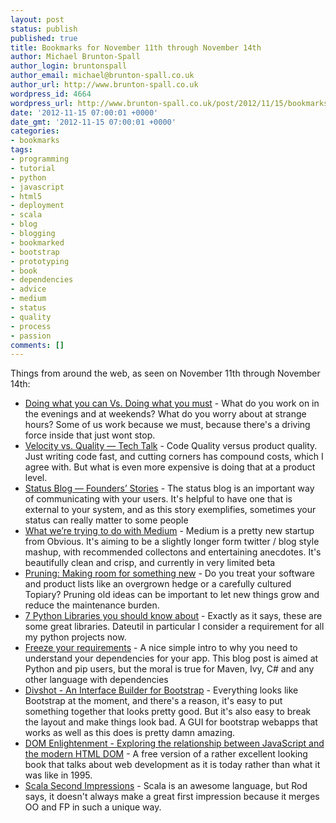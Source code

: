 ```yaml
---
layout: post
status: publish
published: true
title: Bookmarks for November 11th through November 14th
author: Michael Brunton-Spall
author_login: bruntonspall
author_email: michael@brunton-spall.co.uk
author_url: http://www.brunton-spall.co.uk
wordpress_id: 4664
wordpress_url: http://www.brunton-spall.co.uk/post/2012/11/15/bookmarks-for-november-11th/
date: '2012-11-15 07:00:01 +0000'
date_gmt: '2012-11-15 07:00:01 +0000'
categories:
- bookmarks
tags:
- programming
- tutorial
- python
- javascript
- html5
- deployment
- scala
- blog
- blogging
- bookmarked
- bootstrap
- prototyping
- book
- dependencies
- advice
- medium
- status
- quality
- process
- passion
comments: []
---
```

<p>Things from around the web, as seen on November 11th through November 14th:</p>
<ul>
<li><a href="https://medium.com/what-i-learned-building/c06e5c307ba7">Doing what you can Vs. Doing what you must</a> - What do you work on in the evenings and at weekends? What do you worry about at strange hours?  Some of us work because we must, because there&#039;s a driving force inside that just wont stop.</li>
<li><a href="https://medium.com/tech-talk/3d0417fba991">Velocity vs. Quality &mdash; Tech Talk</a> - Code Quality versus product quality.  Just writing code fast, and cutting corners has compound costs, which I agree with.  But what is even more expensive is doing that at a product level.</li>
<li><a href="https://medium.com/founders-stories/7f2bc70cec08">Status Blog &mdash; Founders&rsquo; Stories</a> - The status blog is an important way of communicating with your users.  It&#039;s helpful to have one that is external to your system, and as this story exemplifies, sometimes your status can really matter to some people</li>
<li><a href="https://medium.com/about/e2f5bfcf0434">What we&rsquo;re trying to do with Medium</a> - Medium is a pretty new startup from Obvious.  It&#039;s aiming to be a slightly longer form twitter / blog style mashup, with recommended collectons and entertaining anecdotes.  It&#039;s beautifully clean and crisp, and currently in very limited beta</li>
<li><a href="http://37signals.com/svn/posts/3318-pruning-making-room-for-something-new">Pruning: Making room for something new</a> - Do you treat your software and product lists like an overgrown hedge or a carefully cultured Topiary? Pruning old ideas can be important to let new things grow and reduce the maintenance burden.</li>
<li><a href="http://doda.co/7-python-libraries-you-should-know-about">7 Python Libraries you should know about</a> - Exactly as it says, these are some great libraries. Dateutil in particular I consider a requirement for all my python projects now.</li>
<li><a href="http://blog.opbeat.com/2012/11/11/freeze-your-requirements/">Freeze your requirements</a> - A nice simple intro to why you need to understand your dependencies for your app.  This blog post is aimed at Python and pip users, but the moral is true for Maven, Ivy, C# and any other language with dependencies</li>
<li><a href="http://divshot.com/">Divshot - An Interface Builder for Bootstrap</a> - Everything looks like Bootstrap at the moment, and there&#039;s a reason, it&#039;s easy to put something together that looks pretty good.  But it&#039;s also easy to break the layout and make things look bad.  A GUI for bootstrap webapps that works as well as this does is pretty damn amazing.</li>
<li><a href="http://domenlightenment.com/">DOM Enlightenment - Exploring the relationship between JavaScript and the modern HTML DOM</a> - A free version of a rather excellent looking book that talks about web development as it is today rather than what it was like in 1995.</li>
<li><a href="http://www.nomachetejuggling.com/2012/10/26/scala-second-impressions/">Scala Second Impressions</a> - Scala is an awesome language, but Rod says, it doesn&#039;t always make a great first impression because it merges OO and FP in such a unique way.</li>
</ul>
